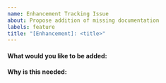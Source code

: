 ```yaml
---
name: Enhancement Tracking Issue
about: Propose addition of missing documentation
labels: feature
title: "[Enhancement]: <title>"
---
```


<!-- When proposing/requesting new documentation, please note we deliberately try to keep MicroShift minimal but extensible. Therefore, the main documentation will just describe the minimal core, while we welcome how-tos for solving specific use cases with / on top of MicroShift.-->

#### What would you like to be added:

#### Why is this needed:

